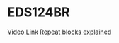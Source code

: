 # EDS124BR
[Video Link](https://www.youtube.com/watch?v=6mj8mCnounU)
[Repeat blocks explained](https://youtu.be/JThHtK2QLjA)
